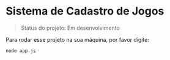 <h1> Sistema de Cadastro de Jogos </h1>

> Status do projeto: Em desenvolvimento

Para rodar esse projeto na sua máquina, por favor digite: 

```
node app.js
```
